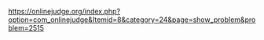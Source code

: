 https://onlinejudge.org/index.php?option=com_onlinejudge&Itemid=8&category=24&page=show_problem&problem=2515
